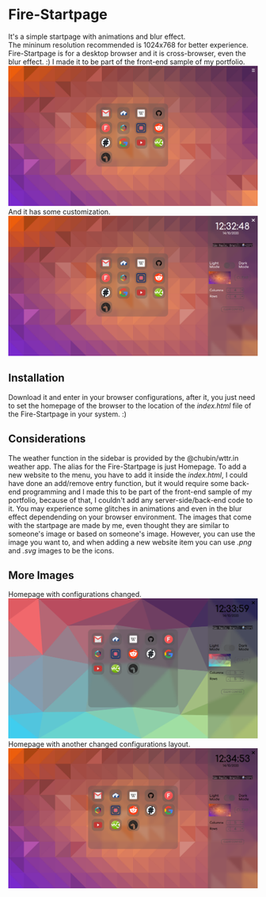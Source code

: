 # Fire-Startpage
It's a simple startpage with animations and blur effect. \
The mininum resolution recommended is 1024x768 for better experience.
Fire-Startpage is for a desktop browser and it is cross-browser, even the blur effect. :) 
I made it to be part of the front-end sample of my portfolio.
![Fire-Startpage(1366x768)](screenshots/homepage-screenshot.png)
And it has some customization.
![Fire-Starpage-SideBar](screenshots/homepage-with-sidebar.png)
## Installation
Download it and enter in your browser configurations, after it, you just need to set the homepage of the browser to the location of the *index.html* file of the Fire-Startpage in your system. :)

## Considerations
The weather function in the sidebar is provided by the @chubin/wttr.in weather app. The alias for the Fire-Startpage is just Homepage. To add a new website to the menu, you have to add it inside the *index.html*, I could have done an add/remove entry function, but it would require some back-end programming and I made this to be part of the front-end sample of my portfolio, because of that, I couldn't add any server-side/back-end code to it. You may experience some glitches in animations and even in the blur effect dependending on your browser environment. The images that come with the startpage are made by me, even thought they are similar to someone's image or based on someone's image. However, you can use the image you want to, and when adding a new website item you can use *.png* and *.svg* images to be the icons.

## More Images
Homepage with configurations changed.
![Fire-Startpage-Configurations](screenshots/homepage-with-configs.png)
Homepage with another changed configurations layout.
![Fire-Startpage-Another-Config-Layout](screenshots/homepage-with-another-config-layout.png)